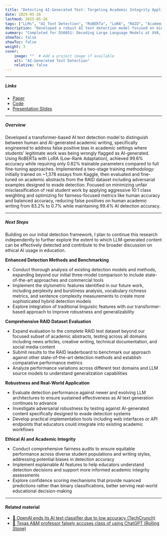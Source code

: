 ```yaml
---
title: "Detecting AI-Generated Text: Targeting Academic Integrity Applications"
date: 2025-05-26
lastmod: 2025-05-26
tags: ["LLMs", "AI Text Detection", "RoBERTa", "LoRA", "RAID", "Academic Integrity", "Transformers", "Binary Classification", "Python", "PyTorch", "HuggingFace", "RAID Dataset"]
description: "Developed a robust AI text detection model focused on minimizing false positives in academic writing using RoBERTa with parameter-efficient fine-tuning."
summary: "Completed for DS6051: Decoding Large Language Models at UVA, this project explores transformer-based methods for detecting AI-generated text in academic contexts. By fine-tuning RoBERTa using LoRA and optimizing for human accuracy, the model reduced false positives on human-written abstracts from 83.2% to just 0.7%, demonstrating the importance of fairness and robustness in detection systems."
showToc: false
showToc: false
weight: 3
cover:
    image: ""  # Add a project image if available
    alt: "AI-Generated Text Detection"
    relative: false
---
```


---

##### Links

+ [Paper](DS6051_AI_Detection_Report.pdf)
+ [Code](https://github.com/AfnanAbdul/TuringLens)
+ [Presentation Slides](AI_Detection_Presentation.pdf)

---

##### Overview

Developed a transformer-based AI text detection model to distinguish between human and AI-generated academic writing, specifically engineered to address false positive bias in academic settings where students' legitimate work was being wrongly flagged as AI-generated. Using RoBERTa with LoRA (Low-Rank Adaptation), achieved 99.6% accuracy while requiring only 0.82% trainable parameters compared to full fine-tuning approaches. Implemented a two-stage training methodology: initially trained on ~1,378 essays from Kaggle, then evaluated and fine-tuned on academic abstracts from the RAID dataset including adversarial examples designed to evade detection. Focused on minimizing unfair misclassification of real student work by applying aggressive 10:1 class weighting and optimizing for fairness-focused metrics like human accuracy and balanced accuracy, reducing false positives on human academic writing from 83.2% to 0.7% while maintaining 99.4% AI detection accuracy.

---

##### Next Steps

Building on our initial detection framework, I plan to continue this research independently to further explore the extent to which LLM-generated content can be effectively detected and contribute to the broader discussion on ethical AI usage in education.

**Enhanced Detection Methods and Benchmarking**
- Conduct thorough analysis of existing detection models and methods, expanding beyond our initial three-model comparison to include state-of-the-art approaches and commercial tools
- Implement the stylometric features identified in our future work, including perplexity and burstiness analysis, vocabulary richness metrics, and sentence complexity measurements to create more sophisticated hybrid detection models
- Explore integration of traditional linguistic features with our transformer-based approach to improve robustness and generalizability

**Comprehensive RAID Dataset Evaluation**
- Expand evaluation to the complete RAID test dataset beyond our focused subset of academic abstracts, testing across all domains including news articles, creative writing, technical documentation, and social media content
- Submit results to the RAID leaderboard to benchmark our approach against other state-of-the-art detection methods and establish comparative performance metrics
- Analyze performance variations across different text domains and LLM source models to understand generalization capabilities

**Robustness and Real-World Application**
- Evaluate detection performance against newer and evolving LLM architectures to ensure sustained effectiveness as AI text generation continues to advance
- Investigate adversarial robustness by testing against AI-generated content specifically designed to evade detection systems
- Develop practical implementation tools including web interfaces or API endpoints that educators could integrate into existing academic workflows

**Ethical AI and Academic Integrity**
- Conduct comprehensive fairness audits to ensure equitable performance across diverse student populations and writing styles, addressing potential biases in detection accuracy
- Implement explainable AI features to help educators understand detection decisions and support more informed academic integrity assessments
- Explore confidence scoring mechanisms that provide nuanced predictions rather than binary classifications, better serving real-world educational decision-making

---

#### Related material

+ [📰 OpenAI ends its AI text classifier due to low accuracy (TechCrunch)](https://techcrunch.com/2023/07/25/openai-scuttles-ai-written-text-detector-over-low-rate-of-accuracy/)
+ [📰 Texas A&M professor falsely accuses class of using ChatGPT (Rolling Stone)](https://www.rollingstone.com/culture/culture-features/texas-am-chatgpt-ai-professor-flunks-students-false-claims-1234736601/)

